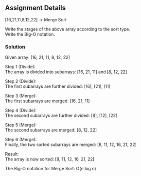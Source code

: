 ## Assignment Details

[16,21,11,8,12,22] -> Merge Sort  
  
Write the stages of the above array according to the sort type.  
Write the Big-O notation.  

### Solution

Given array: [16, 21, 11, 8, 12, 22]  

Step 1 (Divide):  
The array is divided into subarrays: [16, 21, 11] and [8, 12, 22]   

Step 2 (Divide):  
The first subarrays are further divided: [16], [21], [11]  

Step 3 (Merge):  
The first subarrays are merged: [16, 21, 11]  

Step 4 (Divide):  
The second subarrays are further divided: [8], [12], [22]  

Step 5 (Merge):  
The second subarrays are merged: [8, 12, 22]  

Step 6 (Merge):  
Finally, the two sorted subarrays are merged: [8, 11, 12, 16, 21, 22]  

Result:  
The array is now sorted: [8, 11, 12, 16, 21, 22]  
  
The Big-O notation for Merge Sort: O(n log n)  
